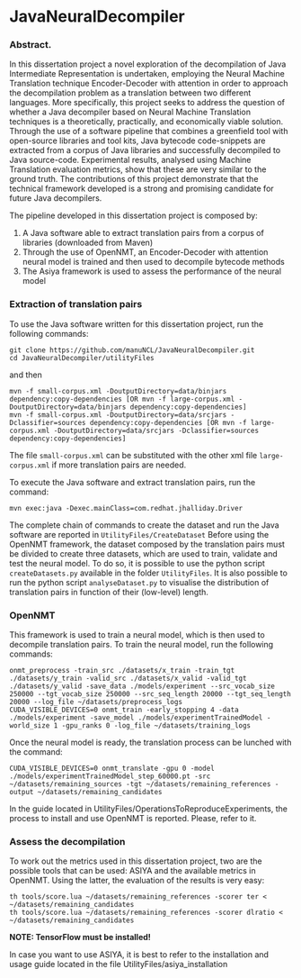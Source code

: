 # JavaNeuralDecompiler

### Abstract.
In this dissertation project a novel exploration of the decompilation of Java Intermediate Representation is undertaken, employing the Neural Machine Translation technique Encoder-Decoder with
attention in order to approach the decompilation problem as a translation between two different languages. More specifically, this project seeks to address the question of whether a Java decompiler based on Neural
Machine Translation techniques is a theoretically, practically, and economically viable solution. Through the use of a software pipeline that combines a greenfield tool with open-source libraries and tool kits, Java
bytecode code-snippets are extracted from a corpus of Java libraries and successfully decompiled to Java source-code. Experimental results, analysed using Machine Translation evaluation metrics, show that these are
very similar to the ground truth. The contributions of this project demonstrate that the technical framework developed is a strong and promising candidate for future Java decompilers.

The pipeline developed in this dissertation project is composed by:
1. A Java software able to extract translation pairs from a corpus of libraries (downloaded from Maven)
1. Through the use of OpenNMT, an Encoder-Decoder with attention neural model is trained and then used to decompile bytecode methods
1. The Asiya framework is used to assess the performance of the neural model

### Extraction of translation pairs
To use the Java software written for this dissertation project, run the following commands:
```
git clone https://github.com/manuNCL/JavaNeuralDecompiler.git
cd JavaNeuralDecompiler/utilityFiles
```
and then
```
mvn -f small-corpus.xml -DoutputDirectory=data/binjars dependency:copy-dependencies [OR mvn -f large-corpus.xml -DoutputDirectory=data/binjars dependency:copy-dependencies]
mvn -f small-corpus.xml -DoutputDirectory=data/srcjars -Dclassifier=sources dependency:copy-dependencies [OR mvn -f large-corpus.xml -DoutputDirectory=data/srcjars -Dclassifier=sources dependency:copy-dependencies]
```
The file ```small-corpus.xml``` can be substituted with the other xml file ```large-corpus.xml``` if more translation pairs are needed.

To execute the Java software and extract translation pairs, run the command:
```
mvn exec:java -Dexec.mainClass=com.redhat.jhalliday.Driver
```
The complete chain of commands to create the dataset and run the Java software are reported in ```UtilityFiles/CreateDataset```
Before using the OpenNMT framework, the dataset composed by the translation pairs must be divided to create three datasets, which are used to train, validate and test the neural model. To do so, it is possible to use the python script ```createDatasets.py``` available in the folder ```UtilityFiles```. It is also possible to run the python script ```analyseDataset.py``` to visualise the distribution of translation pairs in function of their (low-level) length.

### OpenNMT
This framework is used to train a neural model, which is then used to decompile translation pairs. To train the neural model, run the following commands:
```
onmt_preprocess -train_src ./datasets/x_train -train_tgt ./datasets/y_train -valid_src ./datasets/x_valid -valid_tgt ./datasets/y_valid -save_data ./models/experiment --src_vocab_size 250000 --tgt_vocab_size 250000 --src_seq_length 20000 --tgt_seq_length 20000 --log_file ~/datasets/preprocess_logs
CUDA_VISIBLE_DEVICES=0 onmt_train -early_stopping 4 -data ./models/experiment -save_model ./models/experimentTrainedModel -world_size 1 -gpu_ranks 0 -log_file ~/datasets/training_logs
```
Once the neural model is ready, the translation process can be lunched with the command:
```
CUDA_VISIBLE_DEVICES=0 onmt_translate -gpu 0 -model ./models/experimentTrainedModel_step_60000.pt -src ~/datasets/remaining_sources -tgt ~/datasets/remaining_references -output ~/datasets/remaining_candidates
```
In the guide located in UtilityFiles/OperationsToReproduceExperiments, the process to install and use OpenNMT is reported. Please, refer to it.

### Assess the decompilation
To work out the metrics used in this dissertation project, two are the possible tools that can be used: ASIYA and the available metrics in OpenNMT. Using the latter, the evaluation of the results is very easy:
```
th tools/score.lua ~/datasets/remaining_references -scorer ter < ~/datasets/remaining_candidates
th tools/score.lua ~/datasets/remaining_references -scorer dlratio < ~/datasets/remaining_candidates
```
**NOTE: TensorFlow must be installed!**

In case you want to use ASIYA, it is best to refer to the installation and usage guide located in the file UtilityFiles/asiya_installation

